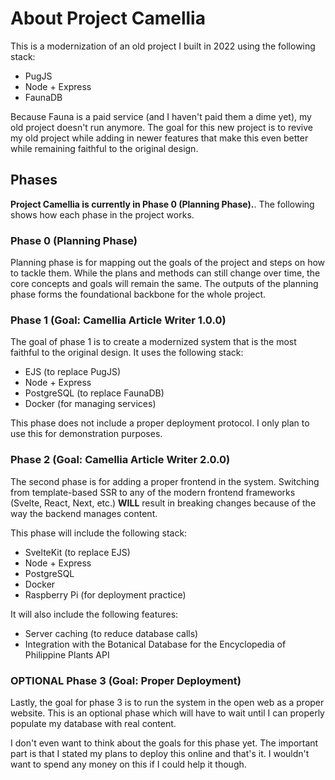 # About Project Camellia
This is a modernization of an old project I built in 2022 using the following stack:

- PugJS
- Node + Express
- FaunaDB

Because Fauna is a paid service (and I haven't paid them a dime yet), my old project doesn't run anymore. The goal for this new project is to revive my old project while adding in newer features that make this even better while remaining faithful to the original design.

## Phases
**Project Camellia is currently in Phase 0 (Planning Phase).**. The following shows how each phase in the project works.

### Phase 0 (Planning Phase)
Planning phase is for mapping out the goals of the project and steps on how to tackle them. While the plans and methods can still change over time, the core concepts and goals will remain the same. The outputs of the planning phase forms the foundational backbone for the whole project.

### Phase 1 (Goal: Camellia Article Writer 1.0.0)
The goal of phase 1 is to create a modernized system that is the most faithful to the original design. It uses the following stack:

- EJS (to replace PugJS)
- Node + Express
- PostgreSQL (to replace FaunaDB)
- Docker (for managing services)

This phase does not include a proper deployment protocol. I only plan to use this for demonstration purposes.

### Phase 2 (Goal: Camellia Article Writer 2.0.0)
The second phase is for adding a proper frontend in the system. Switching from template-based SSR to any of the modern frontend frameworks (Svelte, React, Next, etc.) **WILL** result in breaking changes because of the way the backend manages content.

This phase will include the following stack:

- SvelteKit (to replace EJS)
- Node + Express
- PostgreSQL
- Docker
- Raspberry Pi (for deployment practice)

It will also include the following features:

- Server caching (to reduce database calls)
- Integration with the Botanical Database for the Encyclopedia of Philippine Plants API

### OPTIONAL Phase 3 (Goal: Proper Deployment)
Lastly, the goal for phase 3 is to run the system in the open web as a proper website. This is an optional phase which will have to wait until I can properly populate my database with real content.

I don't even want to think about the goals for this phase yet. The important part is that I stated my plans to deploy this online and that's it. I wouldn't want to spend any money on this if I could help it though.
